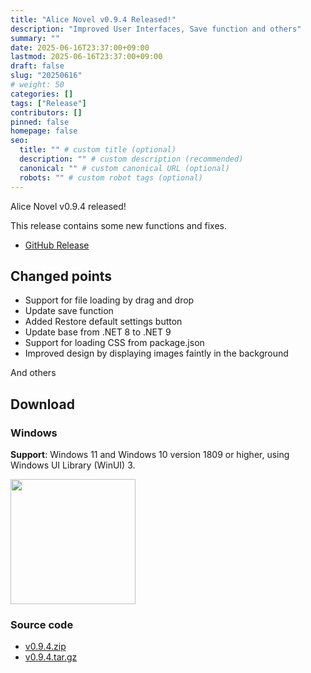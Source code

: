 ```yaml
---
title: "Alice Novel v0.9.4 Released!"
description: "Improved User Interfaces, Save function and others"
summary: ""
date: 2025-06-16T23:37:00+09:00
lastmod: 2025-06-16T23:37:00+09:00
draft: false
slug: "20250616"
# weight: 50
categories: []
tags: ["Release"]
contributors: []
pinned: false
homepage: false
seo:
  title: "" # custom title (optional)
  description: "" # custom description (recommended)
  canonical: "" # custom canonical URL (optional)
  robots: "" # custom robot tags (optional)
---
```


Alice Novel v0.9.4 released!

This release contains some new functions and fixes.

<!--
- [Changelog](https://github.com/AliceNovel/AliceNovel/blob/v0.9.4/docs/CHANGELOG.md#v093)
-->
- [GitHub Release](https://github.com/AliceNovel/AliceNovel/releases/tag/v0.9.4)

## Changed points

- Support for file loading by drag and drop
- Update save function
- Added Restore default settings button
- Update base from .NET 8 to .NET 9
- Support for loading CSS from package.json
- Improved design by displaying images faintly in the background

And others

## Download

### Windows

**Support**: Windows 11 and Windows 10 version 1809 or higher, using Windows UI Library (WinUI) 3.

<a href="https://apps.microsoft.com/detail/9mvs80m1ps8v?referrer=appbadge&mode=direct">
	<img src="https://get.microsoft.com/images/ja%20light.svg" width="200"/>
</a>

<!--
- [windows-ci-build.zip](https://github.com/AliceNovel/AliceNovel/releases/download/v0.9.3/windows-ci-build.zip)
-->

<!--
### macOS (beta)

**Support**: macOS 11 or higher, using Mac Catalyst.

This files weren't tested by developers. So, if you want to run on macOS or iOS, I recommend to build from source.

- [macos-ci-build.zip](https://github.com/AliceNovel/AliceNovel/releases/download/v0.9.3/macos-ci-build.zip)

### Android

**Support**: Android 5.0 (API 21) or higher is required.

- [android-ci-build.zip](https://github.com/AliceNovel/AliceNovel/releases/download/v0.9.3/android-ci-build.zip)
-->

### Source code

- [v0.9.4.zip](https://github.com/AliceNovel/AliceNovel/archive/refs/tags/v0.9.4.zip)
- [v0.9.4.tar.gz](https://github.com/AliceNovel/AliceNovel/archive/refs/tags/v0.9.4.tar.gz)
